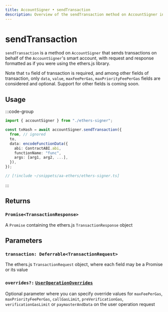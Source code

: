 ```yaml
---
title: AccountSigner • sendTransaction
description: Overview of the sendTransaction method on AccountSigner in aa-ethers
---
```


# sendTransaction

`sendTransaction` is a method on `AccountSigner` that sends transactions on behalf of the `AccountSigner`'s smart account, with request and response formatted as if you were using the ethers.js library.

Note that `to` field of transaction is required, and among other fields of transaction, only `data`, `value`, `maxFeePerGas`, `maxPriorityFeePerGas` fields are considered and optional. Support for other fields is coming soon.

## Usage

:::code-group

```ts [example.ts]
import { accountSigner } from "./ethers-signer";

const txHash = await accountSigner.sendTransaction({
  from, // ignored
  to,
  data: encodeFunctionData({
    abi: ContractABI.abi,
    functionName: "func",
    args: [arg1, arg2, ...],
  }),
});
```

```ts [ethers-signer.ts]
// [!include ~/snippets/aa-ethers/ethers-signer.ts]
```

:::

## Returns

### `Promise<TransactionResponse>`

A `Promise` containing the ethers.js `TransactionResponse` object

## Parameters

### `transaction: Deferrable<TransactionRequest>`

The ethers.js `TransactionRequest` object, where each field may be a Promise or its value

### `overrides?:` [`UserOperationOverrides`](/packages/aa-core/smart-account-client/types/userOperationOverrides)

Optional parameter where you can specify override values for `maxFeePerGas`, `maxPriorityFeePerGas`, `callGasLimit`, `preVerificationGas`, `verificationGasLimit` or `paymasterAndData` on the user operation request

